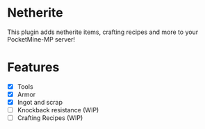 # Netherite
This plugin adds netherite items, crafting recipes and more to your PocketMine-MP server!

# Features
- [x] Tools
- [x] Armor
- [x] Ingot and scrap
- [ ] Knockback resistance (WIP)
- [ ] Crafting Recipes (WIP)